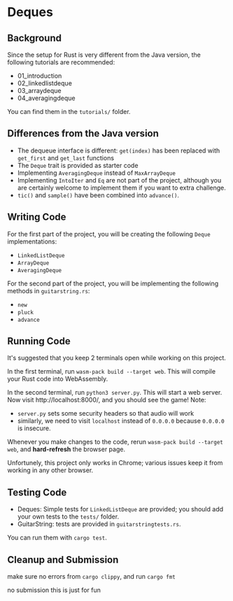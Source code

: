 # Deques

## Background

Since the setup for Rust is very different from the Java version, the following tutorials are recommended:
 - 01\_introduction
 - 02\_linkedlistdeque
 - 03\_arraydeque
 - 04\_averagingdeque

You can find them in the `tutorials/` folder.

## Differences from the Java version

 - The dequeue interface is different: `get(index)` has been replaced with `get_first` and `get_last` functions
 - The `Deque` trait is provided as starter code
 - Implementing `AveragingDeque` instead of `MaxArrayDeque`
 - Implementing `IntoIter` and `Eq` are not part of the project, although you are certainly welcome to implement them if you want to extra challenge.
 - `tic()` and `sample()` have been combined into `advance()`.

## Writing Code

For the first part of the project, you will be creating the following `Deque` implementations:
 - `LinkedListDeque`
 - `ArrayDeque`
 - `AveragingDeque`

For the second part of the project, you will be implementing the following methods in `guitarstring.rs`:
 - `new`
 - `pluck`
 - `advance`

## Running Code

It's suggested that you keep 2 terminals open while working on this project.

In the first terminal, run `wasm-pack build --target web`. This will compile your Rust code into WebAssembly.

In the second terminal, run `python3 server.py`. This will start a web server. Now visit http://localhost:8000/, and you should see the game! Note:
 - `server.py` sets some security headers so that audio will work
 - similarly, we need to visit `localhost` instead of `0.0.0.0` because `0.0.0.0` is insecure.


Whenever you make changes to the code, rerun `wasm-pack build --target web`, and **hard-refresh** the browser page.

Unfortunely, this project only works in Chrome; various issues keep it from working in any other browser.

## Testing Code

 - Deques: Simple tests for `LinkedListDeque` are provided; you should add your own tests to the `tests/` folder.
 - GuitarString: tests are provided in `guitarstringtests.rs`.

You can run them with `cargo test`.

## Cleanup and Submission

make sure no errors from `cargo clippy`, and run `cargo fmt`

no submission this is just for fun
